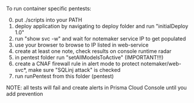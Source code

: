 
To run container specific pentests:

0. put ./scripts into your PATH
1. deploy application by navigating to deploy folder and run "initialDeploy 1.0"
2. run "show svc -w" and wait for notemaker service IP to get populated
3. use your browser to browse to IP listed in web-service
4. create at least one note, check results on console runtime radar
5. in pentest folder run "setAllModelsToActive" (IMPORTANT!!!)
6. create a CNAF firewall rule in alert mode to protect notemaker/web-svc*, make sure "SQLinj attack"  is checked
7. run runPentest from this folder (pentest)

NOTE: all tests will fail and create alerts in Prisma Cloud Console until you add prevention


